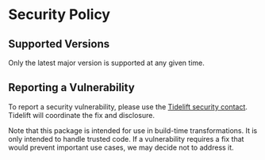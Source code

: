 # Security Policy

## Supported Versions
Only the latest major version is supported at any given time.

## Reporting a Vulnerability

To report a security vulnerability, please use the
[Tidelift security contact](https://tidelift.com/security).
Tidelift will coordinate the fix and disclosure.

Note that this package is intended for use in build-time
transformations. It is only intended to handle trusted code. If a
vulnerability requires a fix that would prevent important use cases, we
may decide not to address it.
